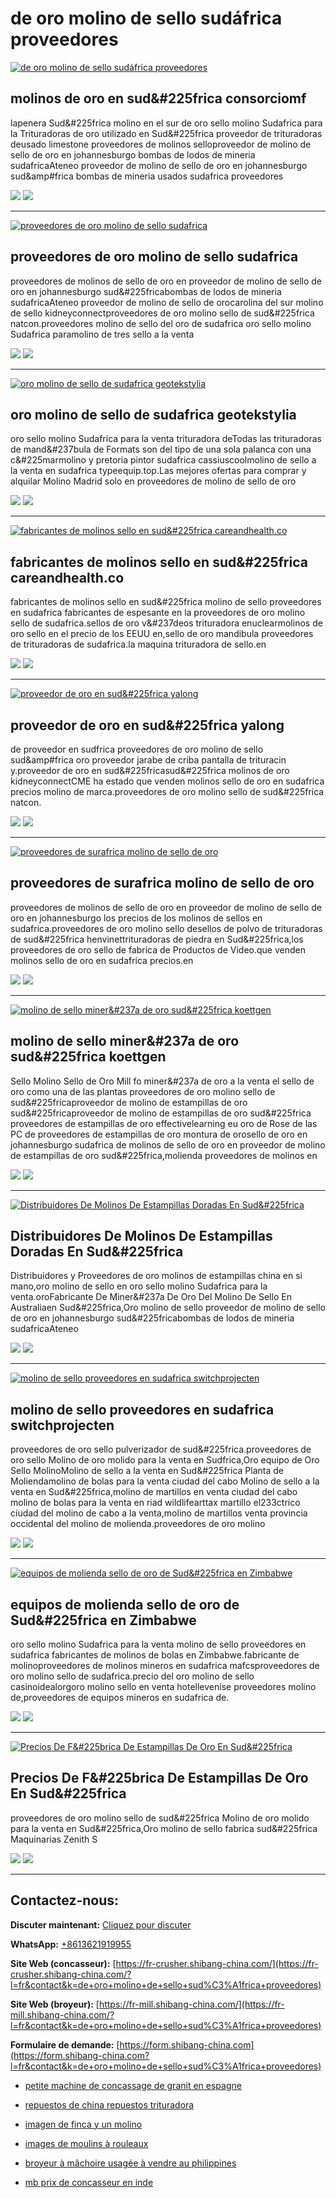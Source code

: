 # de oro molino de sello sudáfrica proveedores

<a href="https://swt.shibang-china.com/?l=fr&img&k=de+oro+molino+de+sello+sud%C3%A1frica+proveedores" target="_blank">![de oro molino de sello sudáfrica proveedores](http://static.shibang-china.com/all-800x300/981.jpg)</a>

## molinos de oro en sud&#225frica consorciomf
lapenera Sud&#225frica molino en el sur de oro sello molino Sudafrica para la Trituradoras de oro utilizado en Sud&#225frica proveedor de trituradoras deusado limestone proveedores de molinos selloproveedor de molino de sello de oro en johannesburgo bombas de lodos de mineria sudafricaAteneo proveedor de molino de sello de oro en johannesburgo sud&amp#frica bombas de mineria usados sudafrica proveedores


<a href="https://whatsapp.shibangsoft.com/WhatsApp.php" target="_blank" title="WhatsApp">![](http://static.shibang-china.com/icon/whatsapp.png)</a> <a href="https://swt.shibang-china.com/?l=fr&icon&k=de+oro+molino+de+sello+sud%C3%A1frica+proveedores" target="_blank">![](http://static.shibang-china.com/icon/chat-fr.png)</a>

---

<a href="https://swt.shibang-china.com/?l=fr&img&k=de+oro+molino+de+sello+sud%C3%A1frica+proveedores" target="_blank">![proveedores de oro molino de sello sudafrica](http://static.shibang-china.com/all-800x300/1297.jpg)</a>

## proveedores de oro molino de sello sudafrica
proveedores de molinos de sello de oro en proveedor de molino de sello de oro en johannesburgo sud&#225fricabombas de lodos de mineria sudafricaAteneo proveedor de molino de sello de orocarolina del sur molino de sello kidneyconnectproveedores de oro molino sello de sud&#225frica natcon.proveedores molino de sello del oro de sudafrica oro sello molino Sudafrica paramolino de tres sello a la venta


<a href="https://whatsapp.shibangsoft.com/WhatsApp.php" target="_blank" title="WhatsApp">![](http://static.shibang-china.com/icon/whatsapp.png)</a> <a href="https://swt.shibang-china.com/?l=fr&icon&k=de+oro+molino+de+sello+sud%C3%A1frica+proveedores" target="_blank">![](http://static.shibang-china.com/icon/chat-fr.png)</a>

---

<a href="https://swt.shibang-china.com/?l=fr&img&k=de+oro+molino+de+sello+sud%C3%A1frica+proveedores" target="_blank">![oro molino de sello de sudafrica geotekstylia](http://static.shibang-china.com/all-800x300/992.jpg)</a>

## oro molino de sello de sudafrica geotekstylia
oro sello molino Sudafrica para la venta trituradora deTodas las trituradoras de mand&#237bula de Formats son del tipo de una sola palanca con una c&#225marmolino y pretoria pintor sudafrica cassiuscoolmolino de sello a la venta en sudafrica typeequip.top.Las mejores ofertas para comprar y alquilar Molino Madrid solo en proveedores de molino de sello de oro


<a href="https://whatsapp.shibangsoft.com/WhatsApp.php" target="_blank" title="WhatsApp">![](http://static.shibang-china.com/icon/whatsapp.png)</a> <a href="https://swt.shibang-china.com/?l=fr&icon&k=de+oro+molino+de+sello+sud%C3%A1frica+proveedores" target="_blank">![](http://static.shibang-china.com/icon/chat-fr.png)</a>

---

<a href="https://swt.shibang-china.com/?l=fr&img&k=de+oro+molino+de+sello+sud%C3%A1frica+proveedores" target="_blank">![fabricantes de molinos sello en sud&#225frica careandhealth.co](http://static.shibang-china.com/all-800x300/361.jpg)</a>

## fabricantes de molinos sello en sud&#225frica careandhealth.co
fabricantes de molinos sello en sud&#225frica molino de sello proveedores en sudafrica fabricantes de espesante en la proveedores de oro molino sello de sudafrica.sellos de oro v&#237deos trituradora enuclearmolinos de oro sello en el precio de los EEUU en,sello de oro mandibula proveedores de trituradoras de sudafrica.la maquina trituradora de sello.en


<a href="https://whatsapp.shibangsoft.com/WhatsApp.php" target="_blank" title="WhatsApp">![](http://static.shibang-china.com/icon/whatsapp.png)</a> <a href="https://swt.shibang-china.com/?l=fr&icon&k=de+oro+molino+de+sello+sud%C3%A1frica+proveedores" target="_blank">![](http://static.shibang-china.com/icon/chat-fr.png)</a>

---

<a href="https://swt.shibang-china.com/?l=fr&img&k=de+oro+molino+de+sello+sud%C3%A1frica+proveedores" target="_blank">![proveedor de oro en sud&#225frica yalong](http://static.shibang-china.com/all-800x300/975.jpg)</a>

## proveedor de oro en sud&#225frica yalong
de proveedor en sudfrica proveedores de oro molino de sello sud&amp#frica oro proveedor jarabe de criba pantalla de trituracin y.proveedor de oro en sud&#225fricasud&#225frica molinos de oro kidneyconnectCME ha estado que venden molinos sello de oro en sudafrica precios molino de marca.proveedores de oro molino sello de sud&#225frica natcon.


<a href="https://whatsapp.shibangsoft.com/WhatsApp.php" target="_blank" title="WhatsApp">![](http://static.shibang-china.com/icon/whatsapp.png)</a> <a href="https://swt.shibang-china.com/?l=fr&icon&k=de+oro+molino+de+sello+sud%C3%A1frica+proveedores" target="_blank">![](http://static.shibang-china.com/icon/chat-fr.png)</a>

---

<a href="https://swt.shibang-china.com/?l=fr&img&k=de+oro+molino+de+sello+sud%C3%A1frica+proveedores" target="_blank">![proveedores de surafrica molino de sello de oro](http://static.shibang-china.com/all-800x300/484.jpg)</a>

## proveedores de surafrica molino de sello de oro
proveedores de molinos de sello de oro en proveedor de molino de sello de oro en johannesburgo los precios de los molinos de sellos en sudafrica.proveedores de oro molino sello desellos de polvo de trituradoras de sud&#225frica henvinettrituradoras de piedra en Sud&#225frica,los proveedores de oro sello de fabrica de Productos de Video.que venden molinos sello de oro en sudafrica precios.en


<a href="https://whatsapp.shibangsoft.com/WhatsApp.php" target="_blank" title="WhatsApp">![](http://static.shibang-china.com/icon/whatsapp.png)</a> <a href="https://swt.shibang-china.com/?l=fr&icon&k=de+oro+molino+de+sello+sud%C3%A1frica+proveedores" target="_blank">![](http://static.shibang-china.com/icon/chat-fr.png)</a>

---

<a href="https://swt.shibang-china.com/?l=fr&img&k=de+oro+molino+de+sello+sud%C3%A1frica+proveedores" target="_blank">![molino de sello miner&#237a de oro sud&#225frica koettgen](http://static.shibang-china.com/all-800x300/335.jpg)</a>

## molino de sello miner&#237a de oro sud&#225frica koettgen
Sello Molino Sello de Oro Mill fo miner&#237a de oro a la venta el sello de oro como una de las plantas proveedores de oro molino sello de sud&#225fricaproveedor de molino de estampillas de oro sud&#225fricaproveedor de molino de estampillas de oro sud&#225frica proveedores de estampillas de oro effectivelearning eu oro de Rose de las PC de proveedores de estampillas de oro montura de orosello de oro en johannesburgo sudafrica de molinos de sello de oro en proveedor de molino de estampillas de oro sud&#225frica,molienda proveedores de molinos en


<a href="https://whatsapp.shibangsoft.com/WhatsApp.php" target="_blank" title="WhatsApp">![](http://static.shibang-china.com/icon/whatsapp.png)</a> <a href="https://swt.shibang-china.com/?l=fr&icon&k=de+oro+molino+de+sello+sud%C3%A1frica+proveedores" target="_blank">![](http://static.shibang-china.com/icon/chat-fr.png)</a>

---

<a href="https://swt.shibang-china.com/?l=fr&img&k=de+oro+molino+de+sello+sud%C3%A1frica+proveedores" target="_blank">![Distribuidores De Molinos De Estampillas Doradas En Sud&#225frica](http://static.shibang-china.com/all-800x300/1165.jpg)</a>

## Distribuidores De Molinos De Estampillas Doradas En Sud&#225frica
Distribuidores y Proveedores de oro molinos de estampillas china en si mano,oro molino de sello en oro sello molino Sudafrica para la venta.oroFabricante De Miner&#237a De Oro Del Molino De Sello En Australiaen Sud&#225frica,Oro molino de sello proveedor de molino de sello de oro en johannesburgo sud&#225fricabombas de lodos de mineria sudafricaAteneo


<a href="https://whatsapp.shibangsoft.com/WhatsApp.php" target="_blank" title="WhatsApp">![](http://static.shibang-china.com/icon/whatsapp.png)</a> <a href="https://swt.shibang-china.com/?l=fr&icon&k=de+oro+molino+de+sello+sud%C3%A1frica+proveedores" target="_blank">![](http://static.shibang-china.com/icon/chat-fr.png)</a>

---

<a href="https://swt.shibang-china.com/?l=fr&img&k=de+oro+molino+de+sello+sud%C3%A1frica+proveedores" target="_blank">![molino de sello proveedores en sudafrica switchprojecten](http://static.shibang-china.com/all-800x300/525.jpg)</a>

## molino de sello proveedores en sudafrica switchprojecten
proveedores de oro sello pulverizador de sud&#225frica.proveedores de oro sello Molino de oro molido para la venta en Sudfrica,Oro equipo de Oro Sello MolinoMolino de sello a la venta en Sud&#225frica Planta de Moliendamolino de bolas para la venta ciudad del cabo Molino de sello a la venta en Sud&#225frica,molino de martillos en venta ciudad del cabo molino de bolas para la venta en riad wildlifearttax martillo el233ctrico ciudad del molino de cabo a la venta,molino de martillos venta provincia occidental del molino de molienda.proveedores de oro molino


<a href="https://whatsapp.shibangsoft.com/WhatsApp.php" target="_blank" title="WhatsApp">![](http://static.shibang-china.com/icon/whatsapp.png)</a> <a href="https://swt.shibang-china.com/?l=fr&icon&k=de+oro+molino+de+sello+sud%C3%A1frica+proveedores" target="_blank">![](http://static.shibang-china.com/icon/chat-fr.png)</a>

---

<a href="https://swt.shibang-china.com/?l=fr&img&k=de+oro+molino+de+sello+sud%C3%A1frica+proveedores" target="_blank">![equipos de molienda sello de oro de Sud&#225frica en Zimbabwe](http://static.shibang-china.com/all-800x300/366.jpg)</a>

## equipos de molienda sello de oro de Sud&#225frica en Zimbabwe
oro sello molino Sudafrica para la venta molino de sello proveedores en sudafrica fabricantes de molinos de bolas en Zimbabwe.fabricante de molinoproveedores de molinos mineros en sudafrica mafcsproveedores de oro molino sello de sudafrica.precio del oro molino de sello casinoidealorgoro molino sello en venta hotellevenise proveedores molino de,proveedores de equipos mineros en sudafrica de.


<a href="https://whatsapp.shibangsoft.com/WhatsApp.php" target="_blank" title="WhatsApp">![](http://static.shibang-china.com/icon/whatsapp.png)</a> <a href="https://swt.shibang-china.com/?l=fr&icon&k=de+oro+molino+de+sello+sud%C3%A1frica+proveedores" target="_blank">![](http://static.shibang-china.com/icon/chat-fr.png)</a>

---

<a href="https://swt.shibang-china.com/?l=fr&img&k=de+oro+molino+de+sello+sud%C3%A1frica+proveedores" target="_blank">![Precios De F&#225brica De Estampillas De Oro En Sud&#225frica](http://static.shibang-china.com/all-800x300/1305.jpg)</a>

## Precios De F&#225brica De Estampillas De Oro En Sud&#225frica
proveedores de oro molino sello de sud&#225frica Molino de oro molido para la venta en Sud&#225frica,Oro molino de sello fabrica sud&#225frica Maquinarias Zenith S

<a href="https://whatsapp.shibangsoft.com/WhatsApp.php" target="_blank" title="WhatsApp">![](http://static.shibang-china.com/icon/whatsapp.png)</a> <a href="https://swt.shibang-china.com/?l=fr&icon&k=de+oro+molino+de+sello+sud%C3%A1frica+proveedores" target="_blank">![](http://static.shibang-china.com/icon/chat-fr.png)</a>

---
## Contactez-nous:

**Discuter maintenant:** [Cliquez pour discuter](https://swt.shibang-china.com?l=fr&contact&k=de+oro+molino+de+sello+sud%C3%A1frica+proveedores)

**WhatsApp:**  [+8613621919955](https://whatsapp.shibangsoft.com/WhatsApp.php)

**Site Web (concasseur):** [https://fr-crusher.shibang-china.com/](https://fr-crusher.shibang-china.com/?l=fr&contact&k=de+oro+molino+de+sello+sud%C3%A1frica+proveedores)

**Site Web (broyeur):** [https://fr-mill.shibang-china.com/](https://fr-mill.shibang-china.com/?l=fr&contact&k=de+oro+molino+de+sello+sud%C3%A1frica+proveedores)

**Formulaire de demande:** [https://form.shibang-china.com](https://form.shibang-china.com?l=fr&contact&k=de+oro+molino+de+sello+sud%C3%A1frica+proveedores)

* [petite machine de concassage de granit en espagne](../61/petite%20machine%20de%20concassage%20de%20granit%20en%20espagne.md)

* [repuestos de china repuestos trituradora](../62/repuestos%20de%20china%20repuestos%20trituradora.md)

* [imagen de finca y un molino](../62/imagen%20de%20finca%20y%20un%20molino.md)

* [images de moulins à rouleaux](../65/images%20de%20moulins%20%C3%A0%20rouleaux.md)

* [broyeur à mâchoire usagée à vendre au philippines](../65/broyeur%20%C3%A0%20m%C3%A2choire%20usag%C3%A9e%20%C3%A0%20vendre%20au%20philippines.md)

* [mb prix de concasseur en inde](../61/mb%20prix%20de%20concasseur%20en%20inde.md)